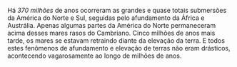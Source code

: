 ﻿Há *370 milhões* de anos ocorreram as grandes e quase totais submersões da América do Norte e  Sul, seguidas pelo afundamento da África e Austrália. Apenas algumas partes da América do Norte permaneceram acima desses mares rasos do Cambriano. Cinco milhões de anos mais tarde, os mares se estavam retraindo diante da elevação da terra. E todos estes fenômenos de afundamento e elevação de terras não eram drásticos, acontecendo vagarosamente ao longo de milhões de anos.